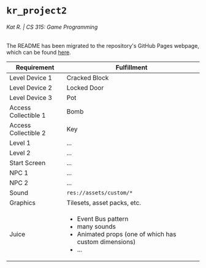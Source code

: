 # `kr_project2`
###### Kat R. | CS 315: Game Programming
The README has been migrated to the repository's GitHub Pages webpage, which can be found [here](https://faas-bsu-25.github.io/kr_project2/).

| Requirement | Fulfillment |
| ----------- | ----------- |
| Level Device 1 | Cracked Block |
| Level Device 2 | Locked Door |
| Level Device 3 | Pot |
| Access Collectible 1 | Bomb |
| Access Collectible 2 | Key |
| Level 1 | ... |
| Level 2 | ... |
| Start Screen | ... |
| NPC 1 | ... |
| NPC 2 | ... |
| Sound | `res://assets/custom/*` |
| Graphics | Tilesets, asset packs, etc. |
| Juice | <ul><li>Event Bus pattern</li><li>many sounds</li><li>Animated props (one of which has custom dimensions)</li><li>...</li></ul>
